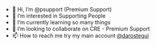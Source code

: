 - 👋 Hi, I’m @psupport (Premium Support)
- 👀 I’m interested in Supporting People
- 🌱 I’m currently learning so many things
- 💞️ I’m looking to collaborate on CRE - Premium Support
- 📫 How to reach me try my main account [@darostegui](https://github.com/darostegui)

<!---
psupport/psupport is a ✨ special ✨ repository because its `README.md` (this file) appears on your GitHub profile.
You can click the Preview link to take a look at your changes.
--->
